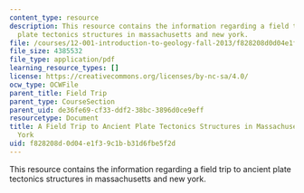 ```yaml
---
content_type: resource
description: This resource contains the information regarding a field trip to ancient
  plate tectonics structures in massachusetts and new york.
file: /courses/12-001-introduction-to-geology-fall-2013/f828208d0d04e1f39c1bb31d6fbe5f2d_MIT12_001F14_Field_Trip.pdf
file_size: 4385532
file_type: application/pdf
learning_resource_types: []
license: https://creativecommons.org/licenses/by-nc-sa/4.0/
ocw_type: OCWFile
parent_title: Field Trip
parent_type: CourseSection
parent_uid: de36fe69-cf33-ddf2-38bc-3896d0ce9eff
resourcetype: Document
title: A Field Trip to Ancient Plate Tectonics Structures in Massachusetts and New
  York
uid: f828208d-0d04-e1f3-9c1b-b31d6fbe5f2d
---
```

This resource contains the information regarding a field trip to ancient plate tectonics structures in massachusetts and new york.